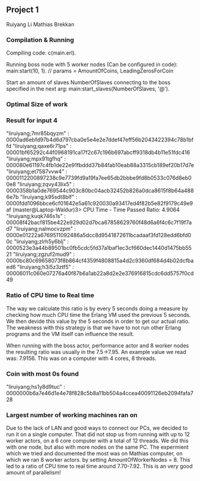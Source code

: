 ## Project 1

Ruiyang Li
Mathias Brekkan

### Compilation & Running
Compiling code:
c(main.erl).

Running boss node with 5 worker nodes (Can be configured in code):
main:start(10, 1). // params = AmountOfCoins, LeadingZerosForCoin


Start an amount of slaves NumberOfSlaves connecting to the boss specified in the next arg:
main:start_slaves(NumberOfSlaves, '<processName>@<nodeName>').

### Optimal Size of work

### Result for input 4
"liruiyang;7mr85bqyzm" : 0000ad6ebfd97b4d6d797cba0e5e4e2e7ddef47eff56b2043422394c78b1bffd
"liruiyang;qaxe6r71ps" : 00001bf65292c44f0968191ca17f2c67c196b697abcff9318db4b11e51fdc416
"liruiyang;mpx91tgfhq" : 000080e61197c4fb1de22e91fbddd37b84fab10eab88a3315cb189ef20b17d7e
"liruiyang;et7587vvw4" : 0000112200897238c9e7739fd9a19fa7ee65db2bbbe9fd8b0533c076d8eb00e8
"liruiyang;zqvy43lix5" : 0000358b1a0de769544c903c80bc04acb32452b826a0dca8615f8b64a4886e7b
"liruiyang;k95sdt8blf" : 0000fdd1096bbce6cf01642e5a61c920030a93417ed4f82b5e82f9179c49e9af
(master@Laptop-Waldur)3> CPU Time - Time Passed Ratio: 4.9064
"liruiyang;kuqk746s1s" : 00008f42bacf815be422e929d02d7bca67858629760f48d6a6f4c6c7f19f7ad7
"liruiyang;nalmocvzpm" : 0000e01222a6769511092486a5dcc8d9541872611bcadaaf3fd128edd6bfd00c
"liruiyang;zlrh5y6blj" : 0000523e3a44b89501bc0fb5cdc5fd37a1baf1ec3cf660dec1440d1475bb5521
"liruiyang;zgzuf2mud9" : 0000bc80c69658073f8b864cf4359f4808815a4d2c9360df684d4b02dcfbaed6
"liruiyang;h3i5z3ztf5" : 00006011c060e07276a40f87b6a1ab22a8d2e2e376916815cdc6dd5757f0cd49


### Ratio of CPU time to Real time
The way we calculate this ratio is by every 5 seconds doing a measure by checking how much CPU time the Erlang VM used the previous 5 seconds. We then devide this value by the 5 seconds in order to get our actual ratio. The weakness with this strategy is that we have to not run other Erlang programs and the VM itself can influence the result.

When running with the boss actor, performance actor and 8 worker nodes the resulting ratio was usually in the 7.5->7.95. An example value we read was: 7.9156. This was on a computer with 4 cores, 8 threads.

### Coin with most 0s found
"liruiyang;hs1y8d9tuc" : 0000000b6a7e46d1e4e78f828c5b8a11bb504a4ccea40091126eb2094fafa728


### Largest number of working machines ran on
Due to the lack of LAN and good ways to connect our PCs, we decided to run it on a single computer. That did not stop us from running with up to 12 worker actors, on a 6 core computer with a total of 12 threads. We did this with one node, but also with more nodes on the same PC. The expermient which we tried and documented the most was on Mathias computer, on which we ran 8 worker actors. by setting AmountOfWorkerNodes = 8. This led to a ratio of CPU time to real time around 7.70-7.92. This is an very good amount of parallelism!